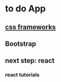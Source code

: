 # to do App
## [css frameworks](https://www.mockplus.com/blog/post/css-framework)
## Bootstrap
## next step: react
### react tutorials
